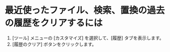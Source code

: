 # 最近使ったファイル、検索、置換の過去の履歴をクリアするには

1. \[ツール\] メニューの \[カスタマイズ\] を選択して、\[履歴\] タブを表示します。
2. \[履歴のクリア\] ボタンをクリックします。